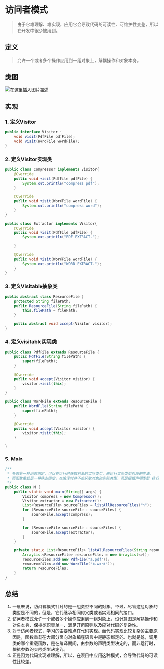 # 访问者模式

> 由于它难理解、难实现。应用它会导致代码的可读性、可维护性变差，所以在开发中很少被用到。

## 定义

> 允许一个或者多个操作应用到一组对象上，解耦操作和对象本身。

## 类图

![在这里插入图片描述](https://img-blog.csdnimg.cn/20200628200457816.png)

## 实现

### 1. 定义Visitor

```java
public interface Visitor {
    void visit(PdfFile pdfFile);
    void visit(WordFile wordFile);
}
```


### 2. 定义Visitor实现类

```java
public class Compressor implements Visitor{
    @Override
    public void visit(PdfFile pdfFile) {
        System.out.println("compress pdf");
    }

    @Override
    public void visit(WordFile wordFile) {
        System.out.println("compress word");
    }
}
```

```java
public class Extractor implements Visitor{
    @Override
    public void visit(PdfFile pdfFile) {
        System.out.println("PDF EXTRACT.");

    }

    @Override
    public void visit(WordFile wordFile) {
        System.out.println("WORD EXTRACT.");
    }
}

```

### 3. 定义Visitable抽象类

```java
public abstract class ResourceFile {
    protected String filePath;
    public ResourceFile(String filePath) {
        this.filePath = filePath;
    }

    public abstract void accept(Visitor visitor);
}
```

### 4. 定义visitable实现类

```java
public class PdfFile extends ResourceFile {
    public PdfFile(String filePath) {
        super(filePath);
    }

    @Override
    public void accept(Visitor visitor) {
        visitor.visit(this);
    }
}
```



```java
public class WordFile extends ResourceFile {
    public WordFile(String filePath) {
        super(filePath);
    }

    @Override
    public void accept(Visitor visitor) {
        visitor.visit(this);
    }

}
```

### 5. Main

```java
/**
 * 多态是一种动态绑定，可以在运行时获取对象的实际类型，来运行实际类型对应的方法。
 * 而函数重载是一种静态绑定，在编译时并不能获取对象的实际类型，而是根据声明类型 执行声明类型所对应的方法。
 */
public class M {
    public static void main(String[] args) {
        Visitor compress = new Compressor();
        Visitor extractor = new Extractor();
        List<ResourceFile> sourceFiles = listAllResourceFiles("h");
        for (ResourceFile sourceFile : sourceFiles) {
            sourceFile.accept(compress);
        }

        for (ResourceFile sourceFile : sourceFiles) {
            sourceFile.accept(extractor);
        }
    }

    private static List<ResourceFile> listAllResourceFiles(String resourcePath) {
        ArrayList<ResourceFile> resourceFiles = new ArrayList<>();
        resourceFiles.add(new PdfFile("a.pdf"));
        resourceFiles.add(new WordFile("b.word"));
        return resourceFiles;
    }
}
```

## 总结

1. 一般来说，访问者模式针对的是一组类型不同的对象。不过，尽管这组对象的类型是不同的，但是，它们继承相同的父类或者实现相同的接口。
2. 访问者模式允许一个或者多个操作应用到一组对象上，设计意图是解耦操作和对象本身，保持类职责单一、满足开闭原则以及应对代码的复杂性。
3. 对于访问者模式，学习的主要难点在代码实现。而代码实现比较复杂的主要原因是，函数重载在大部分面向对象编程语言中是静态绑定的。也就是说，调用类的哪个重载函数，是在编译期间，由参数的声明类型决定的，而非运行时，根据参数的实际类型决定的。
4. 正是因为代码实现难理解，所以，在项目中应用这种模式，会导致代码的可读性比较差。